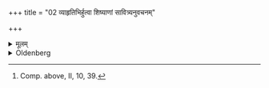 +++
title = "02 व्याहृतिभिर्हुत्वा शिष्याणां सावित्र्यनुवचनम्"

+++

<details><summary>मूलम्</summary>

व्याहृतिभिर्हुत्वा शिष्याणां सावित्र्यनुवचनं यथोपनयने २
</details>

<details><summary>Oldenberg</summary>

2. [^2]  After (the teacher) has sacrificed with the Vyāhṛtis, he recites the Sāvitrī to the students as at the Upanayana;


[^2]:  Comp. above, II, 10, 39.
</details>
